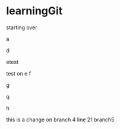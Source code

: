 # learningGit

starting over

a


d

etest

test on e
f

g

q

h

this is a change on branch 4 line 21
branch5